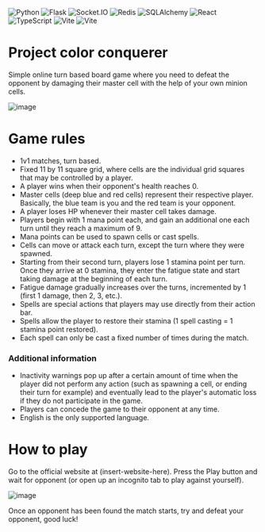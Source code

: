 ![Python](https://img.shields.io/badge/Python-3.12-blue.svg)
![Flask](https://img.shields.io/badge/Flask-3.1.1-yellow.svg)
![Socket.IO](https://img.shields.io/badge/Socket.IO-4.7.5-black.svg?logo=socket.io)
![Redis](https://img.shields.io/badge/Redis-5.0.1-red.svg)
![SQLAlchemy](https://img.shields.io/badge/SQLAlchemy-2.0.22-orange.svg)
![React](https://img.shields.io/badge/React-18.2.0-61DAFB.svg)
![TypeScript](https://img.shields.io/badge/TypeScript-5.2.2-3178C6.svg)
![Vite](https://img.shields.io/badge/Vite-5.2.0-646CFF.svg)
![Vite](https://img.shields.io/badge/PostgreSQL-17.5-purple.svg)


# Project color conquerer

Simple online turn based board game where you need to defeat the opponent by damaging their master cell with the help of your own minion cells.

![image](https://i.imgur.com/wUTYZCw.png)

# Game rules

- 1v1 matches, turn based.
- Fixed 11 by 11 square grid, where cells are the individual grid squares that may be controlled by a player.
- A player wins when their opponent's health reaches 0.
- Master cells (deep blue and red cells) represent their respective player. Basically, the blue team is you and the red team is your opponent.
- A player loses HP whenever their master cell takes damage.
- Players begin with 1 mana point each, and gain an additional one each turn until they reach a maximum of 9.
- Mana points can be used to spawn cells or cast spells.
- Cells can move or attack each turn, except the turn where they were spawned.
- Starting from their second turn, players lose 1 stamina point per turn. Once they arrive at 0 stamina, they enter the fatigue state and start taking damage at the beginning of each turn.
- Fatigue damage gradually increases over the turns, incremented by 1 (first 1 damage, then 2, 3, etc.).
- Spells are special actions that players may use directly from their action bar.
- Spells allow the player to restore their stamina (1 spell casting = 1 stamina point restored).
- Each spell can only be cast a fixed number of times during the match.

### Additional information

- Inactivity warnings pop up after a certain amount of time when the player did not perform any action (such as spawning a cell, or ending their turn for example) and eventually lead to the player's automatic loss if they do not participate in the game.
- Players can concede the game to their opponent at any time.
- English is the only supported language.

# How to play

Go to the official website at (insert-website-here).
Press the Play button and wait for opponent (or open up an incognito tab to play against yourself).

![image](https://i.imgur.com/spMHIx4.png)

Once an opponent has been found the match starts, try and defeat your opponent, good luck!